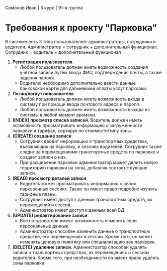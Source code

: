 Симонов Иван | 3 курс | 91-я группа
# Требования к проекту "Парковка"
В системе есть 3 типа пользователей: администраторы, сотрудники и водители. Администратор = сотрудник + дополнительный функционал. Сотрудник = водитель + дополнительный функционал


1. **Регистрация пользователя**.
     * Любой пользователь должен иметь возможность создания учётной записи путём ввода ФИО, подтверждения почты, а также задания пароля.
     * Водителю необходимо дополнительно ввести данные банковской карты для дальнейшей оплаты услуг парковки.
2. **Логин/логаут пользователя**
     * Любой пользователь должен иметь возможность входа в систему при помощи ввода почтового адреса и пароля.
     * Любой пользователь должен иметь возможность выхода из системы в любой момент времени.
3. **(INDEX) просмотр списка записей**. Водитель должен иметь возможность просматривать информацию о загруженности парковки и тарифах, сортируя по стоимости/типу зоны.
4. **(CREATE) создание записи**
     * Сотрудник вводит информацию о транспортных средствах, въезжающих на парковку, и сессиях водителей. Сотрудник также следит за перемещениями транспортных средств по парковке и создаёт записи о них.
     * При расширении парковки администратор может делить новую территорию парковки на зоны, добавляя соответствующие записи.
5. **(READ) просмотр деталей записи**
     * Водитель может просматривать информацию о своих парковочных сессиях. Также он имеет право подробно изучить тарифные планы.
     * Сотрудник имеет доступ к данным транспортных средств, их перемещений и сессий.
     * Администратор имеет доступ к данным всей БД.
6. **(UPDATE) редактирование записи**
     * Все пользователи имеют возможность изменить свои персональные данные.
     * Администратор способен изменить данные о транспортном средстве, его перемещениях и сессии. Кроме того, он может изменять ценовую политику или специализацию зон парковки. 
7. **(DELETE) удаление записи**. Администратор способен удалять записи о транспортных средствах, их перемещениях и сессиях водителей. Кроме того, при необходимости он имеет право удалять зоны парковки.
